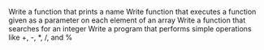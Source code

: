 Write a function that prints a name
Write function that executes a function given as a parameter on each element of an array
Write a function that searches for an integer
Write a program that performs simple operations like +, -, *, /, and %
